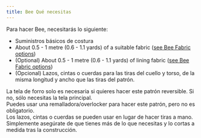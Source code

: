 ```yaml
---
title: Bee Qué necesitas
---
```


Para hacer Bee, necesitarás lo siguiente:

-   Suministros básicos de costura
-   About 0.5 - 1 metre (0.6 - 1.1 yards) of a suitable fabric ([see Bee Fabric options](/docs/patterns/bee/fabric/))
-   (Optional) About 0.5 - 1 metre (0.6 - 1.1 yards) of lining fabric ([see Bee Fabric options](/docs/patterns/bee/fabric/))
-   (Opcional) Lazos, cintas o cuerdas para las tiras del cuello y torso, de la misma longitud y ancho que las tiras del patrón.

<Note>

La tela de forro solo es necesaria si quieres hacer este patrón reversible. Si no, sólo necesitas la tela principal.\
Puedes usar una remalladora/overlocker para hacer este patrón, pero no es obligatorio.\
Los lazos, cintas o cuerdas se pueden usar en lugar de hacer tiras a mano. Simplemente asegúrate de que tienes más de lo que necesitas y lo cortas a medida tras la construcción.

</Note>
